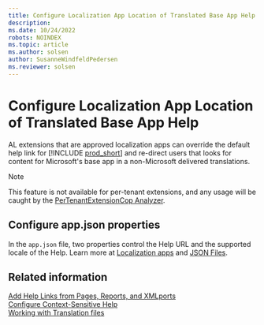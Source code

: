 ```yaml
---
title: Configure Localization App Location of Translated Base App Help
description: 
ms.date: 10/24/2022
robots: NOINDEX
ms.topic: article
ms.author: solsen
author: SusanneWindfeldPedersen
ms.reviewer: solsen
---
```


# Configure Localization App Location of Translated Base App Help

AL extensions that are approved localization apps can override the default help link for [!INCLUDE [prod_short](includes/prod_short.md)] and re-direct users that looks for content for Microsoft's base app in a non-Microsoft delivered translations.  

> [!NOTE]  
> This feature is not available for per-tenant extensions, and any usage will be caught by the [PerTenantExtensionCop Analyzer](./analyzers/pertenantextensioncop.md).

## Configure app.json properties

In the `app.json` file, two properties control the Help URL and the supported locale of the Help. Learn more at [Localization apps](../help/context-sensitive-help.md#localization-apps) and [JSON Files](devenv-json-files.md).

## Related information

[Add Help Links from Pages, Reports, and XMLports](devenv-adding-help-links-from-pages-tables-xmlports.md)  
[Configure Context-Sensitive Help](../help/context-sensitive-help.md)  
[Working with Translation files](devenv-work-with-translation-files.md)  
